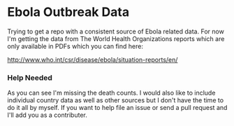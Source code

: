 # Ebola Outbreak Data

Trying to get a repo with a consistent source of Ebola related data. For now I'm getting the data from The World Health Organizations reports which are only available in PDFs which you can find here:

http://www.who.int/csr/disease/ebola/situation-reports/en/

### Help Needed

As you can see I'm missing the death counts. I would also like to include individual country data as well as other sources but I don't have the time to do it all by myself. If you want to help file an issue or send a pull request and I'll add you as a contributer. 
